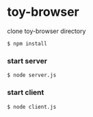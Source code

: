 
# toy-browser

clone toy-browser directory

```
$ npm install
```

### start server 

```
$ node server.js
```

### start client 

```
$ node client.js
```
